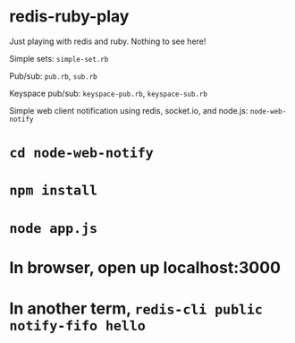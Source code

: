 redis-ruby-play
===============

Just playing with redis and ruby. Nothing to see here!

Simple sets: `simple-set.rb`

Pub/sub: `pub.rb`, `sub.rb`

Keyspace pub/sub: `keyspace-pub.rb`, `keyspace-sub.rb`

Simple web client notification using redis, socket.io, and node.js: `node-web-notify`
# `cd node-web-notify`
# `npm install`
# `node app.js`
# In browser, open up localhost:3000
# In another term, `redis-cli public notify-fifo hello`

